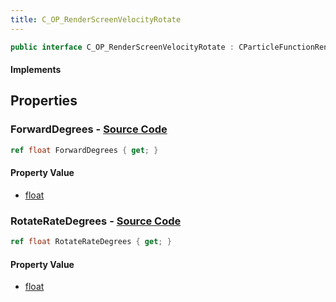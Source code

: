 ```yaml
---
title: C_OP_RenderScreenVelocityRotate
---
```


```csharp
public interface C_OP_RenderScreenVelocityRotate : CParticleFunctionRenderer, CParticleFunction, ISchemaClass<CParticleFunction>, ISchemaClass<CParticleFunctionRenderer>, ISchemaClass<C_OP_RenderScreenVelocityRotate>, ISchemaField, ISchemaClass, INativeHandle
```

#### Implements

## Properties

### **ForwardDegrees** - [Source Code](https://github.com/swiftly-solution/swiftlys2/blob/main/managed/src/SwiftlyS2.Generated/Schemas/Interfaces/C_OP_RenderScreenVelocityRotate.cs#L18)

```csharp
ref float ForwardDegrees { get; }
```

#### Property Value

- [float](https://learn.microsoft.com/dotnet/api/system.single)

### **RotateRateDegrees** - [Source Code](https://github.com/swiftly-solution/swiftlys2/blob/main/managed/src/SwiftlyS2.Generated/Schemas/Interfaces/C_OP_RenderScreenVelocityRotate.cs#L16)

```csharp
ref float RotateRateDegrees { get; }
```

#### Property Value

- [float](https://learn.microsoft.com/dotnet/api/system.single)

